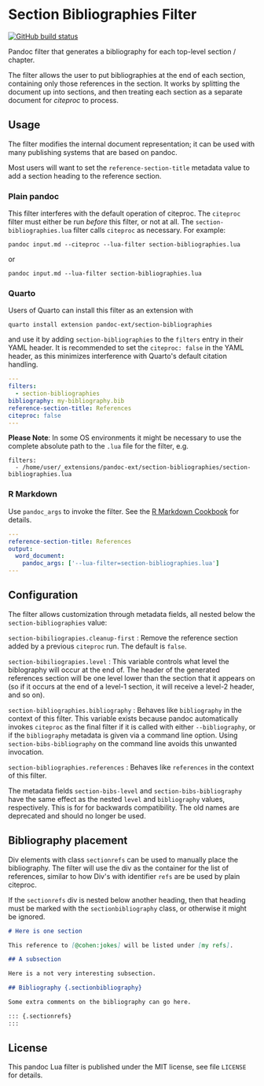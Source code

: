 Section Bibliographies Filter
==================================================================

[![GitHub build status][CI badge]][CI workflow]

Pandoc filter that generates a bibliography for each top-level
section / chapter.

The filter allows the user to put bibliographies at the end of
each section, containing only those references in the section. It
works by splitting the document up into sections, and then
treating each section as a separate document for *citeproc* to
process.

[CI badge]: https://img.shields.io/github/actions/workflow/status/pandoc-ext/section-bibliographies/ci.yaml?branch=main&logo=github
[CI workflow]: https://github.com/pandoc-ext/section-bibliographies/actions/workflows/ci.yaml


Usage
------------------------------------------------------------------

The filter modifies the internal document representation; it can
be used with many publishing systems that are based on pandoc.

Most users will want to set the `reference-section-title` metadata
value to add a section heading to the reference section.

### Plain pandoc

This filter interferes with the default operation of citeproc. The
`citeproc` filter must either be run *before* this filter, or not
at all. The `section-bibliographies.lua` filter calls `citeproc`
as necessary. For example:

    pandoc input.md --citeproc --lua-filter section-bibliographies.lua

or

    pandoc input.md --lua-filter section-bibliographies.lua


### Quarto

Users of Quarto can install this filter as an extension with

    quarto install extension pandoc-ext/section-bibliographies

and use it by adding `section-bibliographies` to the `filters`
entry in their YAML header. It is recommended to set the
`citeproc: false` in the YAML header, as this minimizes
interference with Quarto's default citation handling.

``` yaml
---
filters:
  - section-bibliographies
bibliography: my-bibliography.bib
reference-section-title: References
citeproc: false
---
```

**Please Note**: In some OS environments it might be necessary to
use the complete absolute path to the `.lua` file for the filter,
e.g.

```
filters:
  - /home/user/_extensions/pandoc-ext/section-bibliographies/section-bibliographies.lua
```

### R Markdown

Use `pandoc_args` to invoke the filter. See the [R Markdown
Cookbook](https://bookdown.org/yihui/rmarkdown-cookbook/lua-filters.html)
for details.

``` yaml
---
reference-section-title: References
output:
  word_document:
    pandoc_args: ['--lua-filter=section-bibliographies.lua']
---
```

Configuration
------------------------------------------------------------------

The filter allows customization through metadata fields, all
nested below the `section-bibliographies` value:

`section-bibiliograpies.cleanup-first`
:   Remove the reference section added by a previous `citeproc`
    run. The default is `false`.

`section-bibiliograpies.level`
:   This variable controls what level the biblography will occur
    at the end of. The header of the generated references section
    will be one level lower than the section that it appears on
    (so if it occurs at the end of a level-1 section, it will
    receive a level-2 header, and so on).

`section-bibliographies.bibliography`
:   Behaves like `bibliography` in the context of this filter.
    This variable exists because pandoc automatically invokes
    `citeproc` as the final filter if it is called with either
    `--bibliography`, or if the `bibliography` metadata is given
    via a command line option. Using `section-bibs-bibliography`
    on the command line avoids this unwanted invocation.

`section-bibliographies.references`
:   Behaves like `references` in the context of this filter.

The metadata fields `section-bibs-level` and
`section-bibs-bibliography` have the same effect as the nested
`level` and `bibliography` values, respectively. This is for for
backwards compatibility. The old names are deprecated and should
no longer be used.


Bibliography placement
------------------------------------------------------------------

Div elements with class `sectionrefs` can be used to manually
place the bibliography. The filter will use the div as the
container for the list of references, similar to how Div's with
identifier `refs` are be used by plain citeproc.

If the `sectionrefs` div is nested below another heading, then
that heading must be marked with the `sectionbibliography` class,
or otherwise it might be ignored.

``` markdown
# Here is one section

This reference to [@cohen:jokes] will be listed under [my refs].

## A subsection

Here is a not very interesting subsection.

## Bibliography {.sectionbibliography}

Some extra comments on the bibliography can go here.

::: {.sectionrefs}
:::
```


License
------------------------------------------------------------------

This pandoc Lua filter is published under the MIT license, see
file `LICENSE` for details.
